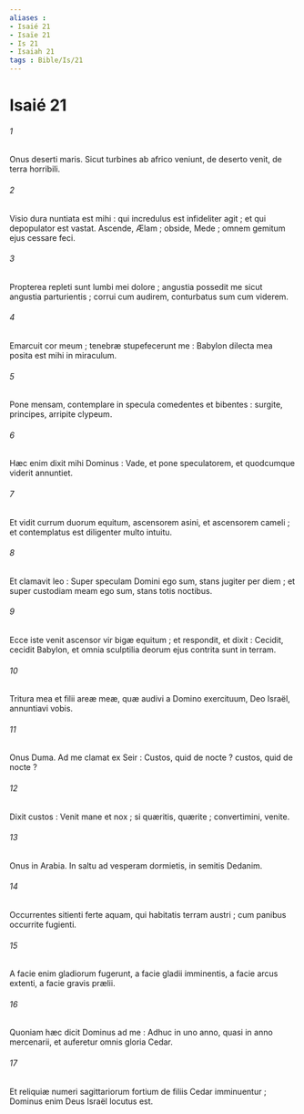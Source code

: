 ```yaml
---
aliases : 
- Isaié 21
- Isaïe 21
- Is 21
- Isaiah 21
tags : Bible/Is/21
---
```


# Isaié 21

###### 1
Onus deserti maris. Sicut turbines ab africo veniunt, de deserto venit, de terra horribili.
###### 2
Visio dura nuntiata est mihi : qui incredulus est infideliter agit ; et qui depopulator est vastat. Ascende, Ælam ; obside, Mede ; omnem gemitum ejus cessare feci.
###### 3
Propterea repleti sunt lumbi mei dolore ; angustia possedit me sicut angustia parturientis ; corrui cum audirem, conturbatus sum cum viderem.
###### 4
Emarcuit cor meum ; tenebræ stupefecerunt me : Babylon dilecta mea posita est mihi in miraculum.
###### 5
Pone mensam, contemplare in specula comedentes et bibentes : surgite, principes, arripite clypeum.
###### 6
Hæc enim dixit mihi Dominus : Vade, et pone speculatorem, et quodcumque viderit annuntiet.
###### 7
Et vidit currum duorum equitum, ascensorem asini, et ascensorem cameli ; et contemplatus est diligenter multo intuitu.
###### 8
Et clamavit leo : Super speculam Domini ego sum, stans jugiter per diem ; et super custodiam meam ego sum, stans totis noctibus.
###### 9
Ecce iste venit ascensor vir bigæ equitum ; et respondit, et dixit : Cecidit, cecidit Babylon, et omnia sculptilia deorum ejus contrita sunt in terram.
###### 10
Tritura mea et filii areæ meæ, quæ audivi a Domino exercituum, Deo Israël, annuntiavi vobis.
###### 11
Onus Duma. Ad me clamat ex Seir : Custos, quid de nocte ? custos, quid de nocte ?
###### 12
Dixit custos : Venit mane et nox ; si quæritis, quærite ; convertimini, venite.
###### 13
Onus in Arabia. In saltu ad vesperam dormietis, in semitis Dedanim.
###### 14
Occurrentes sitienti ferte aquam, qui habitatis terram austri ; cum panibus occurrite fugienti.
###### 15
A facie enim gladiorum fugerunt, a facie gladii imminentis, a facie arcus extenti, a facie gravis prælii.
###### 16
Quoniam hæc dicit Dominus ad me : Adhuc in uno anno, quasi in anno mercenarii, et auferetur omnis gloria Cedar.
###### 17
Et reliquiæ numeri sagittariorum fortium de filiis Cedar imminuentur ; Dominus enim Deus Israël locutus est.

